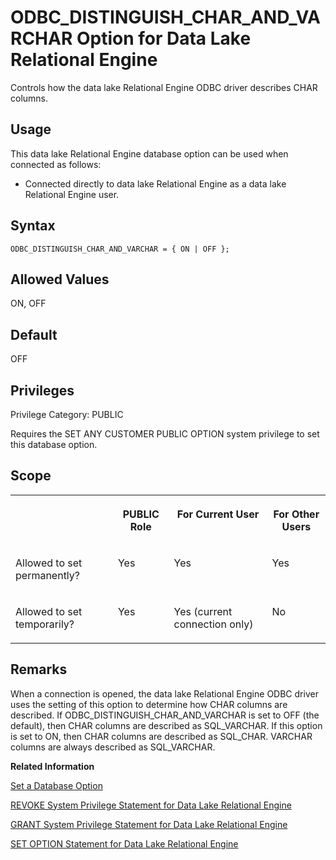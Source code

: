 <!-- loioa6452a6184f21015b39cccaeb9e95656 -->

# ODBC\_DISTINGUISH\_CHAR\_AND\_VARCHAR Option for Data Lake Relational Engine

Controls how the data lake Relational Engine ODBC driver describes CHAR columns.



<a name="loioa6452a6184f21015b39cccaeb9e95656__section_d3p_24q_znb"/>

## Usage

This data lake Relational Engine database option can be used when connected as follows:

-   Connected directly to data lake Relational Engine as a data lake Relational Engine user.



<a name="loioa6452a6184f21015b39cccaeb9e95656__section_ssb_yws_lrb"/>

## Syntax

```
ODBC_DISTINGUISH_CHAR_AND_VARCHAR = { ON | OFF };
```



<a name="loioa6452a6184f21015b39cccaeb9e95656__iq_refso_809"/>

## Allowed Values

ON, OFF



<a name="loioa6452a6184f21015b39cccaeb9e95656__iq_refso_810"/>

## Default

OFF



<a name="loioa6452a6184f21015b39cccaeb9e95656__section_k3c_gxb_3qb"/>

## Privileges

Privilege Category: PUBLIC

Requires the SET ANY CUSTOMER PUBLIC OPTION system privilege to set this database option.



<a name="loioa6452a6184f21015b39cccaeb9e95656__iq_refso_325"/>

## Scope


<table>
<tr>
<th valign="top">

 

</th>
<th valign="top">

PUBLIC Role

</th>
<th valign="top">

For Current User

</th>
<th valign="top">

For Other Users

</th>
</tr>
<tr>
<td valign="top">

Allowed to set permanently?

</td>
<td valign="top">

Yes

</td>
<td valign="top">

Yes

</td>
<td valign="top">

Yes

</td>
</tr>
<tr>
<td valign="top">

Allowed to set temporarily?

</td>
<td valign="top">

Yes

</td>
<td valign="top">

Yes \(current connection only\)

</td>
<td valign="top">

No

</td>
</tr>
</table>



<a name="loioa6452a6184f21015b39cccaeb9e95656__iq_refso_811"/>

## Remarks

When a connection is opened, the data lake Relational Engine ODBC driver uses the setting of this option to determine how CHAR columns are described. If ODBC\_DISTINGUISH\_CHAR\_AND\_VARCHAR is set to OFF \(the default\), then CHAR columns are described as SQL\_VARCHAR. If this option is set to ON, then CHAR columns are described as SQL\_CHAR. VARCHAR columns are always described as SQL\_VARCHAR.

**Related Information**  


[Set a Database Option](set-a-database-option-0dcb893.md "You set options with the SET OPTION statement.")

[REVOKE System Privilege Statement for Data Lake Relational Engine](../080-sql-statements/revoke-system-privilege-statement-for-data-lake-relational-engine-a3eadda.md "Removes specific system privileges from specific users and the right to administer the privilege.")

[GRANT System Privilege Statement for Data Lake Relational Engine](../080-sql-statements/grant-system-privilege-statement-for-data-lake-relational-engine-a3dfcb0.md "Grants specific system privileges to users or roles, with or without administrative rights.")

[SET OPTION Statement for Data Lake Relational Engine](../080-sql-statements/set-option-statement-for-data-lake-relational-engine-a625da7.md "Changes options that affect the behavior of the database and its compatibility with Transact-SQL. Setting the value of an option can change the behavior for all users or an individual user, in either a temporary or permanent scope.")

